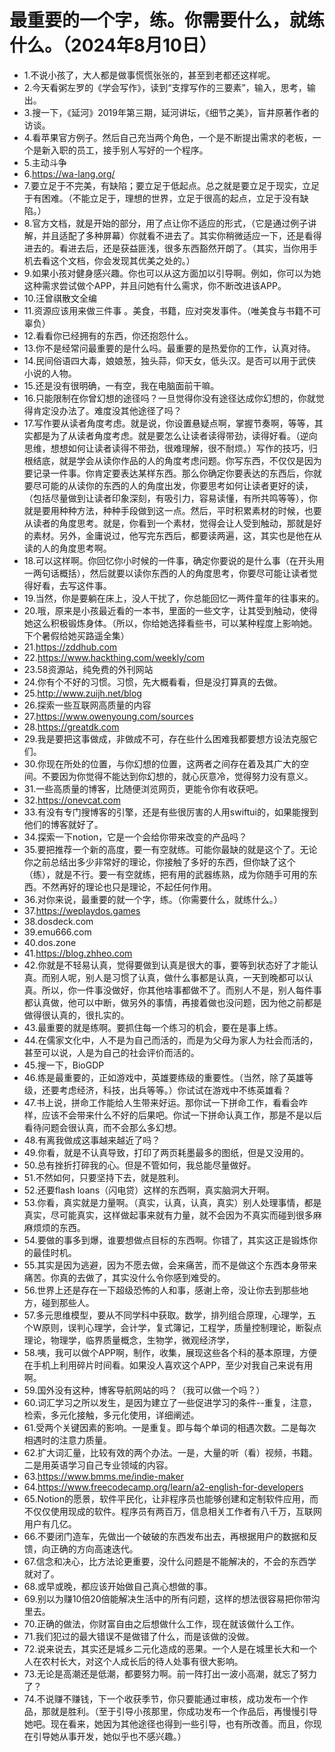 # 最重要的一个字，练。你需要什么，就练什么。（2024年8月10日） 

- 1.不说小孩了，大人都是做事慌慌张张的，甚至到老都还这样呢。
- 2.今天看粥左罗的《学会写作》，读到“支撑写作的三要素”，输入，思考，输出。
- 3.搜一下，《延河》2019年第三期，延河讲坛，《细节之美》，盲井原著作者的访谈。
- 4.看苹果官方例子。然后自己充当两个角色，一个是不断提出需求的老板，一个是新入职的员工，接手别人写好的一个程序。
- 5.主动斗争
- 6.https://wa-lang.org/
- 7.要立足于不完美，有缺陷；要立足于低起点。总之就是要立足于现实，立足于有困难。（不能立足于，理想的世界，立足于很高的起点，立足于没有缺陷。）
- 8.官方文档，就是开始的部分，用了点让你不适应的形式，（它是通过例子讲解，并且适配了多种屏幕）你就看不进去了。其实你稍微适应一下，还是看得进去的。看进去后，还是获益匪浅，很多东西豁然开朗了。（其实，当你用手机去看这个文档，你会发现其优美之处的。）
- 9.如果小孩对健身感兴趣。你也可以从这方面加以引导啊。例如，你可以为她这种需求尝试做个APP，并且问她有什么需求，你不断改进该APP。
- 10.汪曾祺散文全编
- 11.资源应该用来做三件事 。美食，书籍，应对突发事件。（唯美食与书籍不可辜负）
- 12.看看你已经拥有的东西，你还抱怨什么。
- 13.你不是经常问最重要的是什么吗。最重要的是热爱你的工作，认真对待。
- 14.民间俗语四大毒，娘娘葱，独头蒜，仰天女，低头汉。是否可以用于武侠小说的人物。
- 15.还是没有很明确，一有空，我在电脑面前干嘛。
- 16.只能限制在你曾幻想的途径吗？一旦觉得你没有途径达成你幻想的，你就觉得肯定没办法了。难度没其他途径了吗？
- 17.写作要从读者角度考虑。就是说，你设置悬疑点啊，掌握节奏啊，等等，其实都是为了从读者角度考虑。就是要怎么让读者读得带劲，读得好看。（逆向思维，想想如何让读者读得不带劲，很难理解，很不耐烦。）写作的技巧，归根结底，就是学会从读你作品的人的角度考虑问题。你写东西，不仅仅是因为要记录一件事。你肯定要表达某样东西。那么你确定你要表达的东西后，你就要尽可能的从读你的东西的人的角度出发，你要思考如何让读者更好的读，（包括尽量做到让读者印象深刻，有吸引力，容易读懂，有所共鸣等等），你就是要用种种方法，种种手段做到这一点。然后，平时积累素材的时候，也要从读者的角度思考。就是，你看到一个素材，觉得会让人受到触动，那就是好的素材。另外，金庸说过，他写完东西后，都要读两遍，这，其实也是他在从读的人的角度思考啊。
- 18.可以这样啊。你回忆你小时候的一件事，确定你要说的是什么事（在开头用一两句话概括），然后就要以读你东西的人的角度思考，你要尽可能让读者觉得好看，去写这件事。
- 19.当然，你是要躺在床上，没人干扰了，你总能回忆一两件童年的往事来的。
- 20.哦，原来是小孩最近看的一本书，里面的一些文字，让其受到触动，使得她这么积极锻炼身体。（所以，你给她选择看些书，可以某种程度上影响她。下个暑假给她买路遥全集）
- 21.https://zddhub.com
- 22.https://www.hackthing.com/weekly/com
- 23.58资源站，纯免费的外刊网站
- 24.你有个不好的习惯。习惯，先大概看看，但是没打算真的去做。
- 25.http://www.zuijh.net/blog
- 26.探索一些互联网高质量的内容
- 27.https://www.owenyoung.com/sources
- 28.https://greatdk.com
- 29.我是要把这事做成，非做成不可，存在些什么困难我都要想方设法克服它们。
- 30.你现在所处的位置，与你幻想的位置，这两者之间存在着及其广大的空间。不要因为你觉得不能达到你幻想的，就心灰意冷，觉得努力没有意义。
- 31.一些高质量的博客，比随便浏览网页，更能令你有收获吧。
- 32.https://onevcat.com
- 33.有没有专门搜博客的引擎，还是有些很厉害的人用swiftui的，如果能搜到他们的博客就好了。
- 34.探索一下notion，它是一个会给你带来改变的产品吗？
- 35.要把推荐一个新的高度，要一有空就练。可能你最缺的就是这个了。无论你之前总结出多少非常好的理论，你接触了多好的东西，但你缺了这个（练），就是不行。要一有空就练，把有用的武器练熟，成为你随手可用的东西。不然再好的理论也只是理论，不起任何作用。
- 36.对你来说，最重要的就一个字，练。（你需要什么，就练什么。）
- 37.https://weplaydos.games
- 38.dosdeck.com
- 39.emu666.com
- 40.dos.zone
- 41.https://blog.zhheo.com
- 42.你就是不轻易认真，觉得要做到认真是很大的事，要等到状态好了才能认真。而别人呢，别人是习惯了认真，做什么事都是认真，一天到晚都可以认真。所以，你一件事没做好，你其他啥事都做不了。而别人不是，别人每件事都认真做，他可以中断，做另外的事情，再接着做也没问题，因为他之前都是做得很认真的，很扎实的。
- 43.最重要的就是练啊。要抓住每一个练习的机会，要在是事上练。
- 44.在儒家文化中，人不是为自己而活的，而是为父母为家人为社会而活的，甚至可以说，人是为自己的社会评价而活的。
- 45.搜一下，BioGDP
- 46.练是最重要的，正如游戏中，英雄要练级的重要性。（当然，除了英雄等级，还要考虑经济，科技，出兵等等。）你试试在游戏中不练英雄看？
- 47.书上说，拼命工作能给人生带来好运。那你试一下拼命工作，看看会咋样，应该不会带来什么不好的后果吧。你试一下拼命认真工作，那是不是以后看待问题会很认真，而不会那么多幻想。
- 48.有离我做成这事越来越近了吗？
- 49.你看，就是不认真导致，打印了两页耗墨最多的图纸，但是又没用的。
- 50.总有挫折打碎我的心。但是不管如何，我总能尽量做好。
- 51.不然如何，只要坚持下去，就是胜利。
- 52.还要flash loans（闪电贷）这样的东西啊，真实脑洞大开啊。
- 53.你看，真实就是力量啊。（真实，认真，认真，真实）别人处理事情，都是真实，尽可能真实，这样做起事来就有力量，就不会因为不真实而碰到很多麻麻烦烦的东西。
- 54.要做的事多到爆，谁要想做点目标的东西啊。你错了，其实这正是锻炼你的最佳时机。
- 55.其实是因为逃避，因为不愿去做，会来痛苦，而不是做这个东西本身带来痛苦。你真的去做了，其实没什么令你感到难受的。
- 56.世界上还是存在一下超级恐怖的人和事，感谢上帝，没让你去到那些地方，碰到那些人。
- 57.多元思维模型，要从不同学科中获取。数学，排列组合原理，心理学，五个W原则，误判心理学，会计学，复式簿记，工程学，质量控制理论，断裂点理论，物理学，临界质量概念，生物学，微观经济学，
- 58.咦，我可以做个APP啊，制作，收集，展现这些各个科的基本原理，方便在手机上利用碎片时间看。如果没人喜欢这个APP，至少对我自己来说有用啊。
- 59.国外没有这种，博客导航网站的吗？（我可以做一个吗？）
- 60.词汇学习之所以发生，是因为建立了一些促进学习的条件--重复，注意，检索，多元化接触，多元化使用，详细阐述。
- 61.受两个关键因素的影响。一是重复。即与每个单词的相遇次数。二是每次相遇时的注意力质量。
- 62.扩大词汇量，比较有效的两个办法。一是，大量的听（看）视频，书籍。二是用英语学习自己专业领域的内容。
- 63.https://www.bmms.me/indie-maker
- 64.https://www.freecodecamp.org/learn/a2-english-for-developers
- 65.Notion的愿景，软件平民化，让非程序员也能够创建和定制软件应用，而不仅仅使用现成的软件。程序员有两百万，信息相关工作者有八千万，互联网用户有几亿。
- 66.不要闭门造车，先做出一个破破的东西发布出去，再根据用户的数据和反馈，向正确的方向高速迭代。
- 67.信念和决心，比方法论更重要，没什么问题是不能解决的，不会的东西学就对了。
- 68.或早或晚，都应该开始做自己真心想做的事。
- 69.别以为赚10倍20倍能解决生活中的所有问题，这样的想法很容易把你带沟里去。
- 70.正确的做法，你财富自由之后想做什么工作，现在就该做什么工作。
- 71.我们犯过的最大错误不是做错了什么，而是该做的没做。
- 72.说来说去，其实还是城乡二元化造成的恶果。一个人是在城里长大和一个人在农村长大，对这个人成长后的待人处事有很大影响。
- 73.无论是高潮还是低潮，都要努力啊。前一阵打出一波小高潮，就忘了努力了？
- 74.不说赚不赚钱，下一个收获季节，你只要能通过审核，成功发布一个作品，那就是胜利。（至于引导小孩那里，你成功发布一个作品后，再慢慢引导她吧。现在看来，她因为其他途径也得到一些引导，也有所改善。而且，你现在引导她从事开发，她似乎也不感兴趣。）


